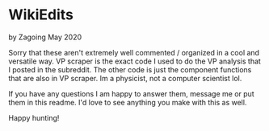 # WikiEdits

 by Zagoing May 2020
 
 
 Sorry that these aren't extremely well commented / organized in a cool and versatile way. VP scraper is the exact code I used to do the VP analysis
 that I posted in the subreddit. The other code is just the component functions that are also in VP scraper. Im a physicist, not a computer scientist lol.
 
 If you have any questions I am happy to answer them, message me or put them in this readme. I'd love to see anything you make with this as well. 
 
 Happy hunting! 

 
